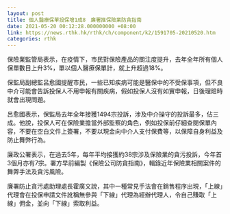 ```yaml
---
layout: post
title: 個人醫療保單投保增1成8　廉署推保險業防貪指南
date: 2021-05-20 00:12:28.000000000 +08:00
link: https://news.rthk.hk/rthk/ch/component/k2/1591705-20210520.htm
categories: rthk
---
```


保險業監管局表示，在疫情下，市民對保險產品的關注度提升，去年全年所有個人保單數目上升3%，單以個人醫療保單計，就上升超過18%。

保監局副總監呂愈國提醒市民，一些已知疾病可能是醫保中的不受保事項，但不良中介可能會告訴投保人不用申報有關疾病，假如投保人沒有如實申報，日後理賠時就會出現問題。

呂愈國表示，保監局去年全年接獲1494宗投訴，涉及中介操守的投訴最多，佔三成。他說，投保人可在保險業擔當外部監察的角色，例如投保前仔細查閱保單內容，不要在空白文件上簽署，不要以現金向中介人支付保費等，以保障自身利益及防止舞弊行為。

廉政公署表示，在過去5年，每年平均接獲約38宗涉及保險業的貪污投訴，今年首3個月亦有7宗。署方早前編製《保險公司防貪指南》，輯錄近年保險業相關案件的舞弊手法及貪污風險。

廉署防止貪污處助理處長霍廣文說，其中一種常見手法會在銷售程序出現，「上線」代理會在投保申請文件訛稱無參與「下線」代理為經辦代理人，令自己賺取「上線」佣金，並向「下線」索取利益。

